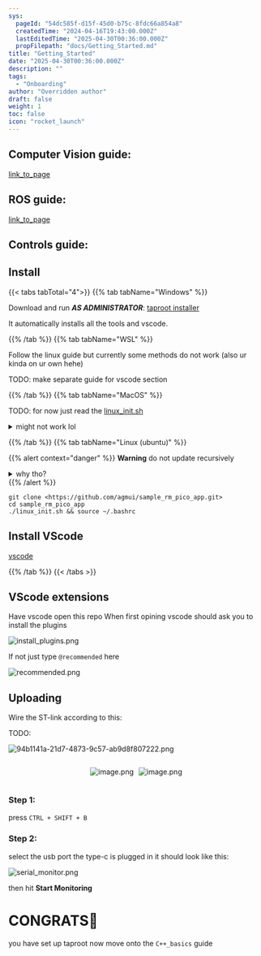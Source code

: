 ```yaml
---
sys:
  pageId: "54dc585f-d15f-45d0-b75c-8fdc66a854a8"
  createdTime: "2024-04-16T19:43:00.000Z"
  lastEditedTime: "2025-04-30T00:36:00.000Z"
  propFilepath: "docs/Getting_Started.md"
title: "Getting_Started"
date: "2025-04-30T00:36:00.000Z"
description: ""
tags:
  - "Onboarding"
author: "Overridden author"
draft: false
weight: 1
toc: false
icon: "rocket_launch"
---
```


## Computer Vision guide:

[link_to_page](86d45bc0-388b-4d26-8848-44f255f73d0e)

## ROS guide:

[link_to_page](3c76c1de-ec8f-46d6-8b0a-294005edc2d5)

## Controls guide:

## Install

{{< tabs tabTotal="4">}}
{{% tab tabName="Windows" %}}

Download and run _**AS ADMINISTRATOR**_: [taproot installer](https://github.com/Thornbots/TeachingFreshies/releases/tag/1.0)

It automatically installs all the tools and vscode.

{{% /tab %}}
{{% tab tabName="WSL" %}}

Follow the linux guide but currently some methods do not work (also ur kinda on ur own hehe)

TODO: make separate guide for vscode section

{{% /tab %}}
{{% tab tabName="MacOS" %}}

TODO: for now just read the [linux_init.sh](https://github.com/agmui/sample_rm_pico_app/blob/main/linux_init.sh)

<details>
<summary>might not work lol</summary>

`brew install libusb pkg-config`

Next install: [vscode](https://code.visualstudio.com/Download)

</details>

{{% /tab %}}
{{% tab tabName="Linux (ubuntu)" %}}

{{% alert context="danger" %}}
**Warning** do not update recursively
<details>
<summary>why tho?</summary>
There are some submodules that may go on for a while (like tinyusb) and I highly
recommend you don't need to get them.
If you want to see what submodules I update just look in `linux_init.sh`
</details>
{{% /alert %}}

```shell
git clone <https://github.com/agmui/sample_rm_pico_app.git>
cd sample_rm_pico_app
./linux_init.sh && source ~/.bashrc
```

## Install VScode

[vscode](https://code.visualstudio.com/Download)

{{% /tab %}}
{{< /tabs >}}

## VScode extensions

Have vscode open this repo
When first opining vscode should ask you to install the plugins

![install_plugins.png](https://prod-files-secure.s3.us-west-2.amazonaws.com/d518164a-d88e-44d1-a4ee-3adb3bd8bce0/89bd30f0-1825-4e77-867b-0a41ce370880/install_plugins.png?X-Amz-Algorithm=AWS4-HMAC-SHA256&X-Amz-Content-Sha256=UNSIGNED-PAYLOAD&X-Amz-Credential=ASIAZI2LB4662NSQI5UL%2F20250613%2Fus-west-2%2Fs3%2Faws4_request&X-Amz-Date=20250613T110739Z&X-Amz-Expires=3600&X-Amz-Security-Token=IQoJb3JpZ2luX2VjECkaCXVzLXdlc3QtMiJHMEUCIQDmeKUA6IS817gveiOioiBF5MlQertFVCZx2IQcvxhhTAIgRN%2BVmn71zwc2JHr9JeXrDf4lb1SZyLAy%2FbvfmYKbKdMq%2FwMIEhAAGgw2Mzc0MjMxODM4MDUiDOm5LDROZNWCnh0lkircA9RCj%2FyKfhnOmoac5ewprf1M2OTCbhSYxSi%2F1REnygX2AQjvrD0yXbPhuj7JPbCPLG7xggT7RLM5m0hwOdmIuP0yUthcNkspA%2B3KKb%2BLvpcd3NnLtKIz%2Fml%2B1qAPVNKXafFZR33Cu4%2FG5yz1IkVAqWdG%2B7qKKRrg%2Bmi282t3A%2BS9%2Bnpj2lLBoWS9FEMqyA17OQpCOon5L%2Frgy61TgLRsD1k1JB7tZGnMadL8Yc9iGXLsThRzMIfsFFlFyPLW%2FiQRHbhs5WNpmJZ7Ir5JPlXg%2BVP%2B5Q1aj4YZEEi86jW5M4NYtwfu0uyXIvmSmRcZBJyHA93SazZZ0lA%2B%2FcgLG2ItKqH%2BpqAPLeM4MM571idwSyD6XTl%2Bw85mPoYJIXn5DItNGuVWvmvDOh0KrolJtYgzOHB9Ddu0rnZQOQVc94CphM33l86N5qxmx%2FAbpC%2BN8c4B7OaKKIRHthkWdZKLV5DCv%2Bg89MwbcvVU0RPdKFrcNzMhLc3MyI7o2VW66hHcbADHJg3unK6RHY68L6ag%2BN788%2F8%2BInuJcV4w2oari9tZ%2BW%2Bt1IafgZpOBja%2BW7bD9y5RhiJH4mhVU8bkYB4At3f5Azq2IlhgglS8Lx%2BADXE%2Fv3mpDaO1wDG6muZjB34DMK7Qr8IGOqUBqvAqKsmcUAv7mjHMicAbfY%2BiUi9xFux4bqSZYprOpB6SzL4nFAv1FrEMn6xNybVq%2BqpuT7MBDG4J%2B32H5mKXPQXcksIJRcf0CjVAAYHC8j5o2y5JXn8vnjiqWkYqEyv1IqyZ9HyZ9hf%2FIkGJ2RTtnT5stJBaqHaRdkSOIHo7%2BAjQSIIsIA0zcu5OD%2FnXl9f5NBXODX4KpnYNcWKABuqFLzdTpP6q&X-Amz-Signature=2771bd07469fa4fdc95fc2a4b483ef1e50c9462864e939837e351050eeff579c&X-Amz-SignedHeaders=host&x-amz-checksum-mode=ENABLED&x-id=GetObject)

If not just type `@recommended` here  

![recommended.png](https://prod-files-secure.s3.us-west-2.amazonaws.com/d518164a-d88e-44d1-a4ee-3adb3bd8bce0/61e661e9-5d85-4dfc-be0d-8d2097a5e793/recommended.png?X-Amz-Algorithm=AWS4-HMAC-SHA256&X-Amz-Content-Sha256=UNSIGNED-PAYLOAD&X-Amz-Credential=ASIAZI2LB4662NSQI5UL%2F20250613%2Fus-west-2%2Fs3%2Faws4_request&X-Amz-Date=20250613T110739Z&X-Amz-Expires=3600&X-Amz-Security-Token=IQoJb3JpZ2luX2VjECkaCXVzLXdlc3QtMiJHMEUCIQDmeKUA6IS817gveiOioiBF5MlQertFVCZx2IQcvxhhTAIgRN%2BVmn71zwc2JHr9JeXrDf4lb1SZyLAy%2FbvfmYKbKdMq%2FwMIEhAAGgw2Mzc0MjMxODM4MDUiDOm5LDROZNWCnh0lkircA9RCj%2FyKfhnOmoac5ewprf1M2OTCbhSYxSi%2F1REnygX2AQjvrD0yXbPhuj7JPbCPLG7xggT7RLM5m0hwOdmIuP0yUthcNkspA%2B3KKb%2BLvpcd3NnLtKIz%2Fml%2B1qAPVNKXafFZR33Cu4%2FG5yz1IkVAqWdG%2B7qKKRrg%2Bmi282t3A%2BS9%2Bnpj2lLBoWS9FEMqyA17OQpCOon5L%2Frgy61TgLRsD1k1JB7tZGnMadL8Yc9iGXLsThRzMIfsFFlFyPLW%2FiQRHbhs5WNpmJZ7Ir5JPlXg%2BVP%2B5Q1aj4YZEEi86jW5M4NYtwfu0uyXIvmSmRcZBJyHA93SazZZ0lA%2B%2FcgLG2ItKqH%2BpqAPLeM4MM571idwSyD6XTl%2Bw85mPoYJIXn5DItNGuVWvmvDOh0KrolJtYgzOHB9Ddu0rnZQOQVc94CphM33l86N5qxmx%2FAbpC%2BN8c4B7OaKKIRHthkWdZKLV5DCv%2Bg89MwbcvVU0RPdKFrcNzMhLc3MyI7o2VW66hHcbADHJg3unK6RHY68L6ag%2BN788%2F8%2BInuJcV4w2oari9tZ%2BW%2Bt1IafgZpOBja%2BW7bD9y5RhiJH4mhVU8bkYB4At3f5Azq2IlhgglS8Lx%2BADXE%2Fv3mpDaO1wDG6muZjB34DMK7Qr8IGOqUBqvAqKsmcUAv7mjHMicAbfY%2BiUi9xFux4bqSZYprOpB6SzL4nFAv1FrEMn6xNybVq%2BqpuT7MBDG4J%2B32H5mKXPQXcksIJRcf0CjVAAYHC8j5o2y5JXn8vnjiqWkYqEyv1IqyZ9HyZ9hf%2FIkGJ2RTtnT5stJBaqHaRdkSOIHo7%2BAjQSIIsIA0zcu5OD%2FnXl9f5NBXODX4KpnYNcWKABuqFLzdTpP6q&X-Amz-Signature=a6c397f9529a03a2ab4d0e8c2357a0e072641e05479a5d67be571abf8f46a407&X-Amz-SignedHeaders=host&x-amz-checksum-mode=ENABLED&x-id=GetObject)

## Uploading

Wire the ST-link according to this:

TODO:

![94b1141a-21d7-4873-9c57-ab9d8f807222.png](https://prod-files-secure.s3.us-west-2.amazonaws.com/d518164a-d88e-44d1-a4ee-3adb3bd8bce0/e5fad17d-ab82-4300-9f4c-505ab4b1202c/94b1141a-21d7-4873-9c57-ab9d8f807222.png?X-Amz-Algorithm=AWS4-HMAC-SHA256&X-Amz-Content-Sha256=UNSIGNED-PAYLOAD&X-Amz-Credential=ASIAZI2LB4662NSQI5UL%2F20250613%2Fus-west-2%2Fs3%2Faws4_request&X-Amz-Date=20250613T110739Z&X-Amz-Expires=3600&X-Amz-Security-Token=IQoJb3JpZ2luX2VjECkaCXVzLXdlc3QtMiJHMEUCIQDmeKUA6IS817gveiOioiBF5MlQertFVCZx2IQcvxhhTAIgRN%2BVmn71zwc2JHr9JeXrDf4lb1SZyLAy%2FbvfmYKbKdMq%2FwMIEhAAGgw2Mzc0MjMxODM4MDUiDOm5LDROZNWCnh0lkircA9RCj%2FyKfhnOmoac5ewprf1M2OTCbhSYxSi%2F1REnygX2AQjvrD0yXbPhuj7JPbCPLG7xggT7RLM5m0hwOdmIuP0yUthcNkspA%2B3KKb%2BLvpcd3NnLtKIz%2Fml%2B1qAPVNKXafFZR33Cu4%2FG5yz1IkVAqWdG%2B7qKKRrg%2Bmi282t3A%2BS9%2Bnpj2lLBoWS9FEMqyA17OQpCOon5L%2Frgy61TgLRsD1k1JB7tZGnMadL8Yc9iGXLsThRzMIfsFFlFyPLW%2FiQRHbhs5WNpmJZ7Ir5JPlXg%2BVP%2B5Q1aj4YZEEi86jW5M4NYtwfu0uyXIvmSmRcZBJyHA93SazZZ0lA%2B%2FcgLG2ItKqH%2BpqAPLeM4MM571idwSyD6XTl%2Bw85mPoYJIXn5DItNGuVWvmvDOh0KrolJtYgzOHB9Ddu0rnZQOQVc94CphM33l86N5qxmx%2FAbpC%2BN8c4B7OaKKIRHthkWdZKLV5DCv%2Bg89MwbcvVU0RPdKFrcNzMhLc3MyI7o2VW66hHcbADHJg3unK6RHY68L6ag%2BN788%2F8%2BInuJcV4w2oari9tZ%2BW%2Bt1IafgZpOBja%2BW7bD9y5RhiJH4mhVU8bkYB4At3f5Azq2IlhgglS8Lx%2BADXE%2Fv3mpDaO1wDG6muZjB34DMK7Qr8IGOqUBqvAqKsmcUAv7mjHMicAbfY%2BiUi9xFux4bqSZYprOpB6SzL4nFAv1FrEMn6xNybVq%2BqpuT7MBDG4J%2B32H5mKXPQXcksIJRcf0CjVAAYHC8j5o2y5JXn8vnjiqWkYqEyv1IqyZ9HyZ9hf%2FIkGJ2RTtnT5stJBaqHaRdkSOIHo7%2BAjQSIIsIA0zcu5OD%2FnXl9f5NBXODX4KpnYNcWKABuqFLzdTpP6q&X-Amz-Signature=01d5e08c85f399a9718118b21fb03b47c6d51cb5fca00d5adc13345eb260c27d&X-Amz-SignedHeaders=host&x-amz-checksum-mode=ENABLED&x-id=GetObject)

<div style="display: flex;flex-direction: row; column-gap:10px; max-width: 630px;justify-content: center;">
<div>

![image.png](https://prod-files-secure.s3.us-west-2.amazonaws.com/d518164a-d88e-44d1-a4ee-3adb3bd8bce0/210ecb78-1116-4d7b-b9b7-2292f66fa2c2/image.png?X-Amz-Algorithm=AWS4-HMAC-SHA256&X-Amz-Content-Sha256=UNSIGNED-PAYLOAD&X-Amz-Credential=ASIAZI2LB46663PO5Z7G%2F20250613%2Fus-west-2%2Fs3%2Faws4_request&X-Amz-Date=20250613T110742Z&X-Amz-Expires=3600&X-Amz-Security-Token=IQoJb3JpZ2luX2VjECoaCXVzLXdlc3QtMiJGMEQCIHr02yGJoXbrT8fFFcQqo0tZNDOrUoBjr7A4yIzVHUbMAiAt83CdQmedy9t5avBOfflfX7J6oIqAQITs5Mpo9OGe3Cr%2FAwgTEAAaDDYzNzQyMzE4MzgwNSIMOcnzTKe86TLMrIPgKtwDQ9e%2Fs3nYv9zBVjKFEfqvm7ZqWVguW7tinZJVFri1vRlepC%2B%2FBD6vRmPjFSGlY%2FnMditxs7poZMs1y3cpkx%2BmlfdE%2BO3p2tTi6Xm4iI7raitjCvbK5LwNdajcxgfbZunL1%2FKWL3q2JsK1O5EE%2FGiKnS43htTN0HlVon%2Byrv%2FOveIJNI%2Fzdtv5NLxHCevH%2Bc4YBTK1U01CMDfW4XGCTGBbuY6LQPGc3QIwKcRpEH%2BBr0eNMLYoLadlgzMZnPyizZVFHyGWAW0w3rVwTA6OxQBW1jqWPrcamEUw%2BhgEfB3WPePh%2B5diw2Skwu1fwBkIDLtGWF5BufwTOsdU8RzgFj2Dxs%2B%2FsB%2BU1uvWj2qNNC%2F%2BWOHF75pyPHx47vU5d1ffRfm08Z5SPAWP6%2FTT1jfhBrw28whbAcnJqRFFzzYBE9QedDaRa0EVXxGeqLK%2BZt6YWy44DPl%2BqJ0P4uCDAPRjCf5eBmHj50lwusc9qaDuq%2B2aINeBwVl8nRNH7kFn4AQy19Lz6ohwxcB70Ogjd0L2i31de8anCiNnQC9wyhskYDAhX601mUvld0LjdtQIEC21sb%2Fat2HNy1DWY6RawgDXR1s4OGvHtrIONcNy0FpdZ9ghMnDZU04drFc4pDstouMw7fSvwgY6pgFrAvkSER992yucpDuBPATTkezLfaDzwdNzb91QzlpbOKnrY3LiQQ%2BUbj2PVqZtjkS5O9rkChnLpRVm37pr4uJQGEiab6MusE1aFYh9%2BJnOHOygSPMaKrt35w69W8bUB%2BqVUi%2F1OJCGn2V4e3HM1UgDFi2z6ikPdMlavKUsYIw8KjmLESvJFRJIwL2j2P4M9rlsGL%2BsuLJpoX81w556lKU0dm1cQ58y&X-Amz-Signature=2a4b62f2ad83ffd3342c53fd88789c2d874a3b9eb9f067b74a9f6a9097a6d317&X-Amz-SignedHeaders=host&x-amz-checksum-mode=ENABLED&x-id=GetObject)

</div>
<div>

![image.png](https://prod-files-secure.s3.us-west-2.amazonaws.com/d518164a-d88e-44d1-a4ee-3adb3bd8bce0/33a0fd0f-8ca6-4a86-8e09-26e95ded1fff/image.png?X-Amz-Algorithm=AWS4-HMAC-SHA256&X-Amz-Content-Sha256=UNSIGNED-PAYLOAD&X-Amz-Credential=ASIAZI2LB466R7BO35QN%2F20250613%2Fus-west-2%2Fs3%2Faws4_request&X-Amz-Date=20250613T110742Z&X-Amz-Expires=3600&X-Amz-Security-Token=IQoJb3JpZ2luX2VjECsaCXVzLXdlc3QtMiJHMEUCIGeG8oa3yzsghYp85OzaJa%2FiWOBdnhxLpfvonIkgySXVAiEAyqUykzTaSDVW1u8VUFGAZnk4Hex0T2E%2BkCDSHQhHvJAq%2FwMIFBAAGgw2Mzc0MjMxODM4MDUiDHeI%2BbPD2DXjJh2awSrcA0r%2FuJCfkNcnfV%2Fk91DwlsEyQxXq66wTGH%2BH4nA8Ebu1pyTW7whP%2FHi0i4%2FDhILooPZp%2FVMeufwGpsHqDNY3GRJR7WyftWvD8VyF6r6uy8d7XkthTCgJrmVKMGV6uow6kFoNGNMLEiPEe8lSVghOXcbTJCP0pl%2FGQf48XZ%2BB9K%2Ft%2F%2BtgnPR2QCzHF%2Bb8qepfG4wqtOb35kTUnZAjxpMCCUpZBJbaxY7toISpNkmSRbFFqzPOHe3eCIRFycFDfHleEm2SA813u42LNuXgWUUTaNI7OEi2ROju%2Bv4%2Btx7bc1ukGvP%2FAfY7%2BPbL3Hb05nsWJ9qm44ZF3lJo4LJGGaeCXE07hFd3MAvpIkSO2lC6M2S5EGGDDk3l%2BOjOxzcAASiOBn7jML2BoNEibbBxYT1xCDEh9fMCPk0li91mArLu%2F%2F5aUyetXZsfz9JK3HA5smYpUXyPLTumMPGYzBDNDxQYiEsj8vVObAFZDFWe3FZtb%2BYJQ3cPvwvsxywN3%2BYnTYZbzJK050UqhQsdN0neCq5whcf5z02B5mBb7diJl1rvlyZTpm6Mtugn6O8oH0ajjdHNkDkhdx4%2BwmBI%2FQa1GFGNDvLAN5Atrj%2FRdXeIoQGygQYuuArcUdCXeb7gK0JZMPP9r8IGOqUBEQk1mudexIEpTGHaOGRoclcUYXbmsgvXtIEUZlhRoNQz%2FFIl5AYSGJOvaECF5f2624RFw15ElPlxNbRMxbxXE5S3qPQO0a%2Fu2r4m%2BnArhQDuvn4cnmHMh3nV%2F4Gx9i5Un%2Fa7JXpiFCqmADNG1H445XF92%2BOzinDm3gfw%2BKISPyC3xBdNC8YHhqNR0NH0LmXuiGqqIOUYqKWTbnXGzUOfv820moPH&X-Amz-Signature=f05cc9ecf65191f66b1e9d76e5727aa53b640a80f4a14999c5d22d85cd533b75&X-Amz-SignedHeaders=host&x-amz-checksum-mode=ENABLED&x-id=GetObject)

</div>
</div>

### Step 1:

press `CTRL + SHIFT + B`

### Step 2:

select the usb port the type-c is plugged in it should look like this:

![serial_monitor.png](https://prod-files-secure.s3.us-west-2.amazonaws.com/d518164a-d88e-44d1-a4ee-3adb3bd8bce0/f03f4774-05d4-4393-b6a0-d5efb6d315ab/serial_monitor.png?X-Amz-Algorithm=AWS4-HMAC-SHA256&X-Amz-Content-Sha256=UNSIGNED-PAYLOAD&X-Amz-Credential=ASIAZI2LB4662NSQI5UL%2F20250613%2Fus-west-2%2Fs3%2Faws4_request&X-Amz-Date=20250613T110739Z&X-Amz-Expires=3600&X-Amz-Security-Token=IQoJb3JpZ2luX2VjECkaCXVzLXdlc3QtMiJHMEUCIQDmeKUA6IS817gveiOioiBF5MlQertFVCZx2IQcvxhhTAIgRN%2BVmn71zwc2JHr9JeXrDf4lb1SZyLAy%2FbvfmYKbKdMq%2FwMIEhAAGgw2Mzc0MjMxODM4MDUiDOm5LDROZNWCnh0lkircA9RCj%2FyKfhnOmoac5ewprf1M2OTCbhSYxSi%2F1REnygX2AQjvrD0yXbPhuj7JPbCPLG7xggT7RLM5m0hwOdmIuP0yUthcNkspA%2B3KKb%2BLvpcd3NnLtKIz%2Fml%2B1qAPVNKXafFZR33Cu4%2FG5yz1IkVAqWdG%2B7qKKRrg%2Bmi282t3A%2BS9%2Bnpj2lLBoWS9FEMqyA17OQpCOon5L%2Frgy61TgLRsD1k1JB7tZGnMadL8Yc9iGXLsThRzMIfsFFlFyPLW%2FiQRHbhs5WNpmJZ7Ir5JPlXg%2BVP%2B5Q1aj4YZEEi86jW5M4NYtwfu0uyXIvmSmRcZBJyHA93SazZZ0lA%2B%2FcgLG2ItKqH%2BpqAPLeM4MM571idwSyD6XTl%2Bw85mPoYJIXn5DItNGuVWvmvDOh0KrolJtYgzOHB9Ddu0rnZQOQVc94CphM33l86N5qxmx%2FAbpC%2BN8c4B7OaKKIRHthkWdZKLV5DCv%2Bg89MwbcvVU0RPdKFrcNzMhLc3MyI7o2VW66hHcbADHJg3unK6RHY68L6ag%2BN788%2F8%2BInuJcV4w2oari9tZ%2BW%2Bt1IafgZpOBja%2BW7bD9y5RhiJH4mhVU8bkYB4At3f5Azq2IlhgglS8Lx%2BADXE%2Fv3mpDaO1wDG6muZjB34DMK7Qr8IGOqUBqvAqKsmcUAv7mjHMicAbfY%2BiUi9xFux4bqSZYprOpB6SzL4nFAv1FrEMn6xNybVq%2BqpuT7MBDG4J%2B32H5mKXPQXcksIJRcf0CjVAAYHC8j5o2y5JXn8vnjiqWkYqEyv1IqyZ9HyZ9hf%2FIkGJ2RTtnT5stJBaqHaRdkSOIHo7%2BAjQSIIsIA0zcu5OD%2FnXl9f5NBXODX4KpnYNcWKABuqFLzdTpP6q&X-Amz-Signature=47c2c49fad73b49f0bddc4f0377fb754fe0f03b988ca227708cfcef88043af9f&X-Amz-SignedHeaders=host&x-amz-checksum-mode=ENABLED&x-id=GetObject)

then hit **Start Monitoring**

# CONGRATS🎉

you have set up taproot now move onto the `C++_basics` guide
